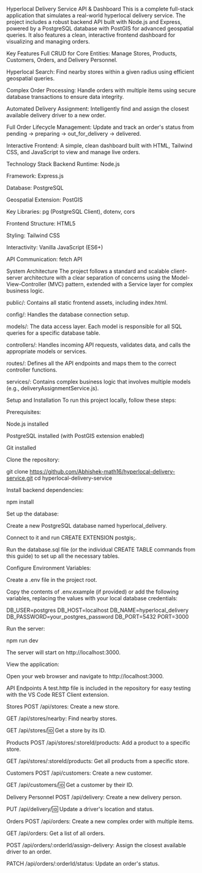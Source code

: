 Hyperlocal Delivery Service API & Dashboard
This is a complete full-stack application that simulates a real-world hyperlocal delivery service. The project includes a robust backend API built with Node.js and Express, powered by a PostgreSQL database with PostGIS for advanced geospatial queries. It also features a clean, interactive frontend dashboard for visualizing and managing orders.

<!-- You can replace this with a real screenshot of your dashboard -->

Key Features
Full CRUD for Core Entities: Manage Stores, Products, Customers, Orders, and Delivery Personnel.

Hyperlocal Search: Find nearby stores within a given radius using efficient geospatial queries.

Complex Order Processing: Handle orders with multiple items using secure database transactions to ensure data integrity.

Automated Delivery Assignment: Intelligently find and assign the closest available delivery driver to a new order.

Full Order Lifecycle Management: Update and track an order's status from pending -> preparing -> out_for_delivery -> delivered.

Interactive Frontend: A simple, clean dashboard built with HTML, Tailwind CSS, and JavaScript to view and manage live orders.

Technology Stack
Backend
Runtime: Node.js

Framework: Express.js

Database: PostgreSQL

Geospatial Extension: PostGIS

Key Libraries: pg (PostgreSQL Client), dotenv, cors

Frontend
Structure: HTML5

Styling: Tailwind CSS

Interactivity: Vanilla JavaScript (ES6+)

API Communication: fetch API

System Architecture
The project follows a standard and scalable client-server architecture with a clear separation of concerns using the Model-View-Controller (MVC) pattern, extended with a Service layer for complex business logic.

public/: Contains all static frontend assets, including index.html.

config/: Handles the database connection setup.

models/: The data access layer. Each model is responsible for all SQL queries for a specific database table.

controllers/: Handles incoming API requests, validates data, and calls the appropriate models or services.

routes/: Defines all the API endpoints and maps them to the correct controller functions.

services/: Contains complex business logic that involves multiple models (e.g., deliveryAssignmentService.js).

Setup and Installation
To run this project locally, follow these steps:

Prerequisites:

Node.js installed

PostgreSQL installed (with PostGIS extension enabled)

Git installed

Clone the repository:

git clone https://github.com/Abhishek-math16/hyperlocal-delivery-service.git
cd hyperlocal-delivery-service

Install backend dependencies:

npm install

Set up the database:

Create a new PostgreSQL database named hyperlocal_delivery.

Connect to it and run CREATE EXTENSION postgis;.

Run the database.sql file (or the individual CREATE TABLE commands from this guide) to set up all the necessary tables.

Configure Environment Variables:

Create a .env file in the project root.

Copy the contents of .env.example (if provided) or add the following variables, replacing the values with your local database credentials:

DB_USER=postgres
DB_HOST=localhost
DB_NAME=hyperlocal_delivery
DB_PASSWORD=your_postgres_password
DB_PORT=5432
PORT=3000

Run the server:

npm run dev

The server will start on http://localhost:3000.

View the application:

Open your web browser and navigate to http://localhost:3000.

API Endpoints
A test.http file is included in the repository for easy testing with the VS Code REST Client extension.

Stores
POST /api/stores: Create a new store.

GET /api/stores/nearby: Find nearby stores.

GET /api/stores/:id: Get a store by its ID.

Products
POST /api/stores/:storeId/products: Add a product to a specific store.

GET /api/stores/:storeId/products: Get all products from a specific store.

Customers
POST /api/customers: Create a new customer.

GET /api/customers/:id: Get a customer by their ID.

Delivery Personnel
POST /api/delivery: Create a new delivery person.

PUT /api/delivery/:id: Update a driver's location and status.

Orders
POST /api/orders: Create a new complex order with multiple items.

GET /api/orders: Get a list of all orders.

POST /api/orders/:orderId/assign-delivery: Assign the closest available driver to an order.

PATCH /api/orders/:orderId/status: Update an order's status.
